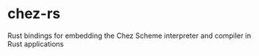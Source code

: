 # chez-rs
Rust bindings for embedding the Chez Scheme interpreter and compiler in Rust applications
